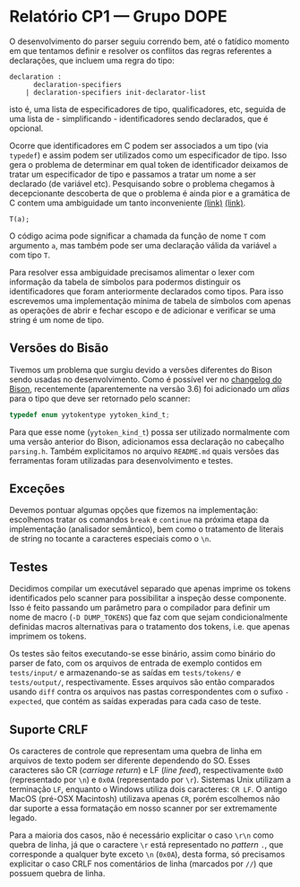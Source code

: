 # Relatório CP1 — Grupo DOPE

O desenvolvimento do parser seguiu correndo bem, até o fatídico momento em que
tentamos definir e resolver os conflitos das regras referentes a declarações,
que incluem uma regra do tipo:

```
declaration :
      declaration-specifiers
    | declaration-specifiers init-declarator-list
```

isto é, uma lista de especificadores de tipo, qualificadores, etc, seguida de
uma lista de - simplificando - identificadores sendo declarados, que é opcional.

Ocorre que identificadores em C podem ser associados a um tipo (via `typedef`) e
assim podem ser utilizados como um especificador de tipo. Isso gera o problema
de determinar em qual token de identificador deixamos de tratar um especificador
de tipo e passamos a tratar um nome a ser declarado (de variável etc).
Pesquisando sobre o problema chegamos à decepcionante descoberta de que o
problema é ainda pior e a gramática de C contem uma ambiguidade um tanto
inconveniente [(link)][blog] [(link)][roskind].

```
T(a);
```

O código acima pode significar a chamada da função de nome `T` com argumento
`a`, mas também pode ser uma declaração válida da variável `a` com tipo `T`.

Para resolver essa ambiguidade precisamos alimentar o lexer com informação da
tabela de símbolos para podermos distinguir os identificadores que foram
anteriormente declarados como tipos. Para isso escrevemos uma implementação
mínima de tabela de símbolos com apenas as operações de abrir e fechar escopo e
de adicionar e verificar se uma string é um nome de tipo.

## Versões do Bisão

Tivemos um problema que surgiu devido a versões diferentes do Bison sendo usadas
no desenvolvimento. Como é possível ver no [changelog do Bison][changelog],
recentemente (aparentemente na versão 3.6) foi adicionado um _alias_ para o tipo
que deve ser retornado pelo scanner:

```c
typedef enum yytokentype yytoken_kind_t;
```

Para que esse nome (`yytoken_kind_t`) possa ser utilizado normalmente com uma
versão anterior do Bison, adicionamos essa declaração no cabeçalho `parsing.h`.
Também explicitamos no arquivo `README.md` quais versões das ferramentas foram
utilizadas para desenvolvimento e testes.

## Exceções

Devemos pontuar algumas opções que fizemos na implementação: escolhemos tratar
os comandos `break` e `continue` na próxima etapa da implementação (analisador
semântico), bem como o tratamento de literais de string no tocante a caracteres
especiais como o `\n`.

## Testes

Decidimos compilar um executável separado que apenas imprime os tokens
identificados pelo scanner para possibilitar a inspeção desse componente. Isso é
feito passando um parâmetro para o compilador para definir um nome de macro
(`-D DUMP_TOKENS`) que faz com que sejam condicionalmente definidas macros
alternativas para o tratamento dos tokens, i.e. que apenas imprimem os tokens.

Os testes são feitos executando-se esse binário, assim como binário do parser de
fato, com os arquivos de entrada de exemplo contidos em `tests/input/` e
armazenando-se as saídas em `tests/tokens/` e `tests/output/`, respectivamente.
Esses arquivos são então comparados usando `diff` contra os arquivos nas pastas
correspondentes com o sufixo `-expected`, que contém as saídas experadas para
cada caso de teste.

## Suporte CRLF

Os caracteres de controle que representam uma quebra de linha em arquivos de
texto podem ser diferente dependendo do SO. Esses caracteres são CR (_carriage
return_) e LF (_line feed_), respectivamente `0x0D` (representado por `\n`) e
`0x0A` (representado por `\r`). Sistemas Unix utilizam a terminação `LF`,
enquanto o Windows utiliza dois caracteres: `CR LF`. O antigo MacOS (pré-OSX
Macintosh) utilizava apenas `CR`, porém escolhemos não dar suporte a essa
formatação em nosso scanner por ser extremamente legado.

Para a maioria dos casos, não é necessário explicitar o caso `\r\n` como quebra
de linha, já que o caractere `\r` está representado no _pattern_ `.`, que
corresponde a qualquer byte exceto `\n` (`0x0A`), desta forma, só precisamos
explicitar o caso CRLF nos comentários de linha (marcados por `//`) que possuem
quebra de linha.

[changelog]: https://fossies.org/linux/bison/ChangeLog
[blog]: http://calculist.blogspot.com/2009/02/c-typedef-parsing-problem.html
[roskind]: https://pdos.csail.mit.edu/archive/l/c/roskind.html
